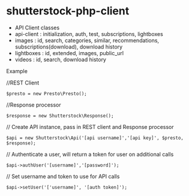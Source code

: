 shutterstock-php-client
=============

* API Client classes
* api-client : initialization, auth, test, subscriptions, lightboxes
* images : id, search, categories, similar, recommendations, subscriptions(download), download history
* lightboxes : id, extended, images, public_url
* videos : id, search, download history

Example

//REST Client

    $presto = new Presto\Presto();

//Response processor

    $response = new Shutterstock\Response();

// Create API instance, pass in REST client and Response processor

    $api = new Shutterstock\Api('[api username]','[api key]', $presto, $response);

// Authenticate a user, will return a token for user on additional calls

    $api->authUser('[username]','[password]');

// Set username and token to use for API calls

    $api->setUser('['username]', '[auth token]');
